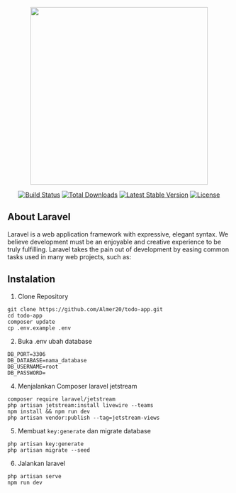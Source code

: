 <p align="center"><a href="https://laravel.com" target="_blank"><img src="https://raw.githubusercontent.com/laravel/art/master/logo-lockup/5%20SVG/2%20CMYK/1%20Full%20Color/laravel-logolockup-cmyk-red.svg" width="400"></a></p>

<p align="center">
<a href="https://travis-ci.org/laravel/framework"><img src="https://travis-ci.org/laravel/framework.svg" alt="Build Status"></a>
<a href="https://packagist.org/packages/laravel/framework"><img src="https://img.shields.io/packagist/dt/laravel/framework" alt="Total Downloads"></a>
<a href="https://packagist.org/packages/laravel/framework"><img src="https://img.shields.io/packagist/v/laravel/framework" alt="Latest Stable Version"></a>
<a href="https://packagist.org/packages/laravel/framework"><img src="https://img.shields.io/packagist/l/laravel/framework" alt="License"></a>
</p>

## About Laravel

Laravel is a web application framework with expressive, elegant syntax. We believe development must be an enjoyable and creative experience to be truly fulfilling. Laravel takes the pain out of development by easing common tasks used in many web projects, such as:






## Instalation

1. Clone Repository
```
git clone https://github.com/Almer20/todo-app.git
cd todo-app
composer update
cp .env.example .env
```

2. Buka .env ubah database
```
DB_PORT=3306
DB_DATABASE=nama_database
DB_USERNAME=root
DB_PASSWORD=
```
4. Menjalankan Composer laravel jetstream
```
composer require laravel/jetstream
php artisan jetstream:install livewire --teams
npm install && npm run dev
php artisan vendor:publish --tag=jetstream-views
```

5. Membuat `key:generate` dan migrate database
```
php artisan key:generate
php artisan migrate --seed
```

6. Jalankan laravel
```
php artisan serve
npm run dev 
```



